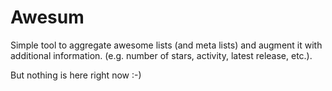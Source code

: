 # Awesum

Simple tool to aggregate awesome lists (and meta lists) and augment 
it with additional information. (e.g. number of stars, activity, latest release, etc.).

But nothing is here right now :-)


